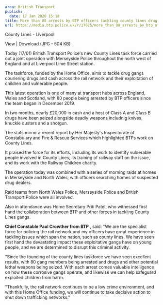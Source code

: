 ```yaml
area: British Transport
publish:
  date: 17 Jan 2020 15:18
title: More than 80 arrests by BTP officers tackling county lines drug trafficking
url: https://media.btp.police.uk/r/17025/more_than_80_arrests_by_btp_officers_tackling_cou
```

County Lines - Liverpool

View | Download (JPG - 504 KB)

Today (17/01) British Transport Police's new County Lines task force carried out a joint operation with Merseyside Police throughout the north west of England and at Liverpool Lime Street station.

The taskforce, funded by the Home Office, aims to tackle drug gangs couriering drugs and cash across the rail network and their exploitation of children and vulnerable people.

This latest operation is one of many at transport hubs across England, Wales and Scotland, with 80 people being arrested by BTP officers since the team began in December 2019.

In two months, nearly £20,000 in cash and a host of Class A and Class B drugs have been seized alongside deadly weapons includnig knives, knuckle dusters and a shotgun.

The stats mirror a recent report by Her Majesty's Inspectorate of Constabulary and Fire & Rescue Services which highlighted BTPs work on County Lines.

It praised the force for its efforts, including its work to identify vulnerable people involved in County Lines, its training of railway staff on the issue, and its work with the Railway Children charity.

The operation today was combined with a series of morning raids at homes in Merseyside and North Wales, with officers searching homes of suspected drug dealers.

Raid teams from North Wales Police, Merseyside Police and British Transport Police were all involved.

Also in attendance was Home Secretary Priti Patel, who witnessed first hand the collaboration between BTP and other forces in tackling County Lines gangs.

**Chief Constable Paul Crowther from BTP** , said: "We are the specialist force for policing the rail network and my officers have great experience in tackling issues which span the nation, such as county lines. We have seen first hand the devastating impact these exploitative gangs have on young people, and we are determined to disrupt this criminal activity.

"Since the founding of the county lines taskforce we have seen excellent results, with 80 gang members being arrested and drugs and other potential lethal weapons being seized. With each arrest comes valuable intelligence on how these corrosive gangs operate, and likewise we can help safeguard exploited children from harm.

"Thankfully, the rail network continues to be a low crime environment, and with this Home Office funding, we will continue to take decisive action to shut down trafficking networks."

